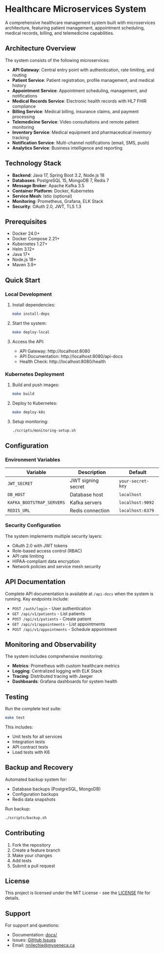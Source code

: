 # Healthcare Microservices System

A comprehensive healthcare management system built with microservices architecture, featuring patient management, appointment scheduling, medical records, billing, and telemedicine capabilities.

## Architecture Overview

The system consists of the following microservices:
- **API Gateway**: Central entry point with authentication, rate limiting, and routing
- **Patient Service**: Patient registration, profile management, and medical history
- **Appointment Service**: Appointment scheduling, management, and notifications
- **Medical Records Service**: Electronic health records with HL7 FHIR compliance
- **Billing Service**: Medical billing, insurance claims, and payment processing
- **Telemedicine Service**: Video consultations and remote patient monitoring
- **Inventory Service**: Medical equipment and pharmaceutical inventory tracking
- **Notification Service**: Multi-channel notifications (email, SMS, push)
- **Analytics Service**: Business intelligence and reporting

## Technology Stack

- **Backend**: Java 17, Spring Boot 3.2, Node.js 18
- **Databases**: PostgreSQL 15, MongoDB 7, Redis 7
- **Message Broker**: Apache Kafka 3.5
- **Container Platform**: Docker, Kubernetes
- **Service Mesh**: Istio (optional)
- **Monitoring**: Prometheus, Grafana, ELK Stack
- **Security**: OAuth 2.0, JWT, TLS 1.3

## Prerequisites

- Docker 24.0+
- Docker Compose 2.21+
- Kubernetes 1.27+
- Helm 3.12+
- Java 17+
- Node.js 18+
- Maven 3.9+

## Quick Start

### Local Development

1. Install dependencies:
   ```bash
   make install-deps
   ```

2. Start the system:
   ```bash
   make deploy-local
   ```

3. Access the API:
   - API Gateway: http://localhost:8080
   - API Documentation: http://localhost:8080/api-docs
   - Health Check: http://localhost:8080/health

### Kubernetes Deployment

1. Build and push images:
   ```bash
   make build
   ```

2. Deploy to Kubernetes:
   ```bash
   make deploy-k8s
   ```

3. Setup monitoring:
   ```bash
   ./scripts/monitoring-setup.sh
   ```

## Configuration

### Environment Variables

| Variable | Description | Default |
|----------|-------------|---------|
| `JWT_SECRET` | JWT signing secret | `your-secret-key` |
| `DB_HOST` | Database host | `localhost` |
| `KAFKA_BOOTSTRAP_SERVERS` | Kafka servers | `localhost:9092` |
| `REDIS_URL` | Redis connection | `localhost:6379` |

### Security Configuration

The system implements multiple security layers:
- OAuth 2.0 with JWT tokens
- Role-based access control (RBAC)
- API rate limiting
- HIPAA-compliant data encryption
- Network policies and service mesh security

## API Documentation

Complete API documentation is available at `/api-docs` when the system is running. Key endpoints include:

- `POST /auth/login` - User authentication
- `GET /api/v1/patients` - List patients
- `POST /api/v1/patients` - Create patient
- `GET /api/v1/appointments` - List appointments
- `POST /api/v1/appointments` - Schedule appointment

## Monitoring and Observability

The system includes comprehensive monitoring:
- **Metrics**: Prometheus with custom healthcare metrics
- **Logging**: Centralized logging with ELK Stack
- **Tracing**: Distributed tracing with Jaeger
- **Dashboards**: Grafana dashboards for system health

## Testing

Run the complete test suite:
```bash
make test
```

This includes:
- Unit tests for all services
- Integration tests
- API contract tests
- Load tests with K6

## Backup and Recovery

Automated backup system for:
- Database backups (PostgreSQL, MongoDB)
- Configuration backups
- Redis data snapshots

Run backup:
```bash
./scripts/backup.sh
```

## Contributing

1. Fork the repository
2. Create a feature branch
3. Make your changes
4. Add tests
5. Submit a pull request

## License

This project is licensed under the MIT License - see the [LICENSE](LICENSE) file for details.

## Support

For support and questions:
- Documentation: [docs/](docs/)
- Issues: [GitHub Issues](https://github.com/nnilechie/healthcare-microservices/issues)
- Email: nnilechie@myseneca.ca